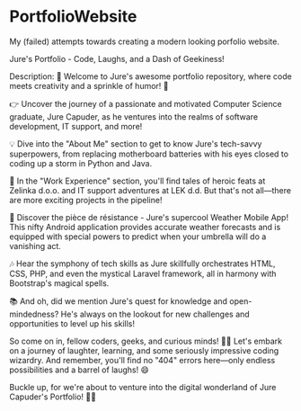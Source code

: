 # PortfolioWebsite
My (failed) attempts towards creating a modern looking porfolio website.

Jure's Portfolio - Code, Laughs, and a Dash of Geekiness!

Description: 🚀 Welcome to Jure's awesome portfolio repository, where code meets creativity and a sprinkle of humor! 🎉

👉 Uncover the journey of a passionate and motivated Computer Science graduate, Jure Capuder, as he ventures into the realms of software development, IT support, and more!

💡 Dive into the "About Me" section to get to know Jure's tech-savvy superpowers, from replacing motherboard batteries with his eyes closed to coding up a storm in Python and Java.

💼 In the "Work Experience" section, you'll find tales of heroic feats at Zelinka d.o.o. and IT support adventures at LEK d.d. But that's not all—there are more exciting projects in the pipeline!

📱 Discover the pièce de résistance - Jure's supercool Weather Mobile App! This nifty Android application provides accurate weather forecasts and is equipped with special powers to predict when your umbrella will do a vanishing act.

🎶 Hear the symphony of tech skills as Jure skillfully orchestrates HTML, CSS, PHP, and even the mystical Laravel framework, all in harmony with Bootstrap's magical spells.

📚 And oh, did we mention Jure's quest for knowledge and open-mindedness? He's always on the lookout for new challenges and opportunities to level up his skills!

So come on in, fellow coders, geeks, and curious minds! 🕵️‍♂️ Let's embark on a journey of laughter, learning, and some seriously impressive coding wizardry. And remember, you'll find no "404" errors here—only endless possibilities and a barrel of laughs! 😄

Buckle up, for we're about to venture into the digital wonderland of Jure Capuder's Portfolio! 🚀🌌
